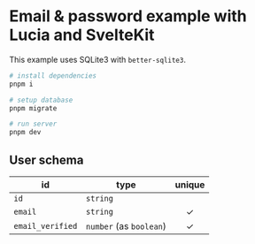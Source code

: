 # Email & password example with Lucia and SvelteKit

This example uses SQLite3 with `better-sqlite3`.

```bash
# install dependencies
pnpm i

# setup database
pnpm migrate

# run server
pnpm dev
```

## User schema

| id               | type                    | unique |
| ---------------- | ----------------------- | :----: |
| `id`             | `string`                |        |
| `email`          | `string`                |   ✓    |
| `email_verified` | `number` (as `boolean`) |   ✓    |
